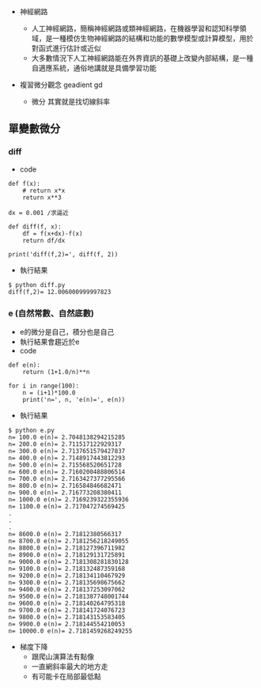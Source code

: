* 神經網路
   * 人工神經網路，簡稱神經網路或類神經網路，在機器學習和認知科學領域，是一種模仿生物神經網路的結構和功能的數學模型或計算模型，用於對函式進行估計或近似
   * 大多數情況下人工神經網路能在外界資訊的基礎上改變內部結構，是一種自適應系統，通俗地講就是具備學習功能

* 複習微分觀念 geadient gd
   * 微分 其實就是找切線斜率

## 單變數微分
### diff
* code
```
def f(x):
    # return x*x
    return x**3

dx = 0.001 /求逼近

def diff(f, x):
    df = f(x+dx)-f(x)
    return df/dx

print('diff(f,2)=', diff(f, 2))
```
* 執行結果
```
$ python diff.py
diff(f,2)= 12.006000999997823
```
### e (自然常數、自然底數)
* e的微分是自己，積分也是自己
* 執行結果會趨近於e
* code
```
def e(n):
	return (1+1.0/n)**n

for i in range(100):
	n = (i+1)*100.0
	print('n=', n, 'e(n)=', e(n))
```
* 執行結果
```
$ python e.py
n= 100.0 e(n)= 2.7048138294215285
n= 200.0 e(n)= 2.711517122929317
n= 300.0 e(n)= 2.7137651579427837
n= 400.0 e(n)= 2.7148917443812293
n= 500.0 e(n)= 2.715568520651728
n= 600.0 e(n)= 2.7160200488806514
n= 700.0 e(n)= 2.7163427377295566
n= 800.0 e(n)= 2.716584846682471
n= 900.0 e(n)= 2.716773208380411
n= 1000.0 e(n)= 2.7169239322355936
n= 1100.0 e(n)= 2.717047274569425
.
.
.
n= 8600.0 e(n)= 2.71812380566317
n= 8700.0 e(n)= 2.7181256218249055
n= 8800.0 e(n)= 2.718127396711982
n= 8900.0 e(n)= 2.718129131725891
n= 9000.0 e(n)= 2.7181308281830128
n= 9100.0 e(n)= 2.718132487359168
n= 9200.0 e(n)= 2.718134110467929
n= 9300.0 e(n)= 2.718135698675662
n= 9400.0 e(n)= 2.718137253097062
n= 9500.0 e(n)= 2.7181387748001744
n= 9600.0 e(n)= 2.718140264795318
n= 9700.0 e(n)= 2.718141724076723
n= 9800.0 e(n)= 2.718143153583405
n= 9900.0 e(n)= 2.718144554210053
n= 10000.0 e(n)= 2.7181459268249255
```

* 梯度下降
   * 跟爬山演算法有點像
   * 一直網斜率最大的地方走
   * 有可能卡在局部最低點